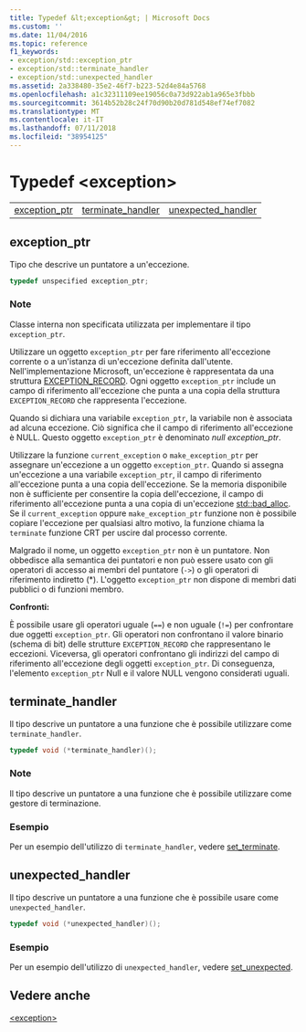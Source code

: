 ```yaml
---
title: Typedef &lt;exception&gt; | Microsoft Docs
ms.custom: ''
ms.date: 11/04/2016
ms.topic: reference
f1_keywords:
- exception/std::exception_ptr
- exception/std::terminate_handler
- exception/std::unexpected_handler
ms.assetid: 2a338480-35e2-46f7-b223-52d4e84a5768
ms.openlocfilehash: a1c32311109ee19056c0a73d922ab1a965e3fbbb
ms.sourcegitcommit: 3614b52b28c24f70d90b20d781d548ef74ef7082
ms.translationtype: MT
ms.contentlocale: it-IT
ms.lasthandoff: 07/11/2018
ms.locfileid: "38954125"
---
```

# <a name="ltexceptiongt-typedefs"></a>Typedef &lt;exception&gt;

||||
|-|-|-|
|[exception_ptr](#exception_ptr)|[terminate_handler](#terminate_handler)|[unexpected_handler](#unexpected_handler)|

## <a name="exception_ptr"></a>  exception_ptr

Tipo che descrive un puntatore a un'eccezione.

```cpp
typedef unspecified exception_ptr;
```

### <a name="remarks"></a>Note

Classe interna non specificata utilizzata per implementare il tipo `exception_ptr`.

Utilizzare un oggetto `exception_ptr` per fare riferimento all'eccezione corrente o a un'istanza di un'eccezione definita dall'utente. Nell'implementazione Microsoft, un'eccezione è rappresentata da una struttura [EXCEPTION_RECORD](http://msdn.microsoft.com/library/windows/desktop/aa363082). Ogni oggetto `exception_ptr` include un campo di riferimento all'eccezione che punta a una copia della struttura `EXCEPTION_RECORD` che rappresenta l'eccezione.

Quando si dichiara una variabile `exception_ptr`, la variabile non è associata ad alcuna eccezione. Ciò significa che il campo di riferimento all'eccezione è NULL. Questo oggetto `exception_ptr` è denominato *null exception_ptr*.

Utilizzare la funzione `current_exception` o `make_exception_ptr` per assegnare un'eccezione a un oggetto `exception_ptr`. Quando si assegna un'eccezione a una variabile `exception_ptr`, il campo di riferimento all'eccezione punta a una copia dell'eccezione. Se la memoria disponibile non è sufficiente per consentire la copia dell'eccezione, il campo di riferimento all'eccezione punta a una copia di un'eccezione [std::bad_alloc](../standard-library/bad-alloc-class.md). Se il `current_exception` oppure `make_exception_ptr` funzione non è possibile copiare l'eccezione per qualsiasi altro motivo, la funzione chiama la `terminate` funzione CRT per uscire dal processo corrente.

Malgrado il nome, un oggetto `exception_ptr` non è un puntatore. Non obbedisce alla semantica dei puntatori e non può essere usato con gli operatori di accesso ai membri del puntatore (`->`) o gli operatori di riferimento indiretto (*). L'oggetto `exception_ptr` non dispone di membri dati pubblici o di funzioni membro.

**Confronti:**

È possibile usare gli operatori uguale (`==`) e non uguale (`!=`) per confrontare due oggetti `exception_ptr`. Gli operatori non confrontano il valore binario (schema di bit) delle strutture `EXCEPTION_RECORD` che rappresentano le eccezioni. Viceversa, gli operatori confrontano gli indirizzi del campo di riferimento all'eccezione degli oggetti `exception_ptr`. Di conseguenza, l'elemento `exception_ptr` Null e il valore NULL vengono considerati uguali.

## <a name="terminate_handler"></a>  terminate_handler

Il tipo descrive un puntatore a una funzione che è possibile utilizzare come `terminate_handler`.

```cpp
typedef void (*terminate_handler)();
```

### <a name="remarks"></a>Note

Il tipo descrive un puntatore a una funzione che è possibile utilizzare come gestore di terminazione.

### <a name="example"></a>Esempio

Per un esempio dell'utilizzo di `terminate_handler`, vedere [set_terminate](../standard-library/exception-functions.md#set_terminate).

## <a name="unexpected_handler"></a>  unexpected_handler

Il tipo descrive un puntatore a una funzione che è possibile usare come `unexpected_handler`.

```cpp
typedef void (*unexpected_handler)();
```

### <a name="example"></a>Esempio

Per un esempio dell'utilizzo di `unexpected_handler`, vedere [set_unexpected](../standard-library/exception-functions.md#set_unexpected).

## <a name="see-also"></a>Vedere anche

[\<exception>](../standard-library/exception.md)<br/>
